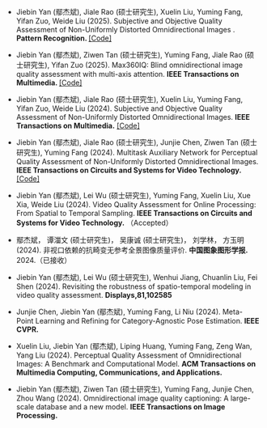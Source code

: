 
- Jiebin Yan (鄢杰斌), Jiale Rao (硕士研究生), Xuelin Liu, Yuming Fang, Yifan Zuo,  Weide Liu (2025). Subjective and Objective Quality Assessment of Non-Uniformly Distorted Omnidirectional Images . <strong> Pattern Recognition. </strong> [[Code]](https://github.com/WenJuing/Max360IQ)

- Jiebin Yan (鄢杰斌), Ziwen Tan (硕士研究生), Yuming  Fang, Jiale Rao (硕士研究生), Yifan Zuo (2025). Max360IQ: Blind omnidirectional image quality assessment with multi-axis attention. <strong> IEEE Transactions on Multimedia. </strong> [[Code]](https://github.com/RJL2000/OIQAND)

- Jiebin Yan (鄢杰斌), Jiale Rao (硕士研究生), Xuelin Liu, Yuming Fang, Yifan Zuo, Weide Liu (2024). Subjective and Objective Quality Assessment of Non-Uniformly Distorted Omnidirectional Images. <strong>IEEE Transactions on Multimedia.</strong> [[Code]](https://github.com/RJL2000/OIQAND)

- Jiebin Yan (鄢杰斌), Jiale Rao (硕士研究生), Junjie Chen, Ziwen Tan (硕士研究生), Yuming  Fang (2024). Multitask Auxiliary Network for Perceptual Quality Assessment of Non-Uniformly Distorted Omnidirectional Images. <strong>IEEE Transactions on Circuits and Systems for Video Technology. </strong> [[Code]](https://github.com/RJL2000/MTAOIQA)

- Jiebin Yan (鄢杰斌), Lei Wu (硕士研究生), Yuming Fang, Xuelin Liu, Xue Xia, Weide Liu (2024).  Video Quality Assessment for Online Processing: From Spatial to Temporal Sampling. <strong> IEEE Transactions on Circuits and Systems for Video Technology.</strong> （Accepted）

- 鄢杰斌， 谭湽文 (硕士研究生)， 吴康诚 (硕士研究生)， 刘学林， 方玉明 (2024). 非视口依赖的抗畸变无参考全景图像质量评价. <strong>中国图象图形学报. </strong> 2024.（已接收）
 
- Jiebin Yan (鄢杰斌), Lei Wu (硕士研究生), Wenhui Jiang, Chuanlin Liu, Fei Shen (2024). Revisiting the robustness of spatio-temporal modeling in video quality assessment. <strong>Displays,81,102585 </strong>

- Junjie Chen, Jiebin Yan (鄢杰斌), Yuming  Fang, Li Niu (2024). Meta-Point Learning and Refining for Category-Agnostic Pose Estimation. <strong>IEEE CVPR. </strong>

- Xuelin Liu, Jiebin Yan (鄢杰斌), Liping Huang, Yuming Fang, Zeng Wan, Yang Liu (2024). Perceptual Quality Assessment of Omnidirectional Images: A Benchmark and Computational Model.  <strong> ACM Transactions on Multimedia Computing, Communications, and Applications. </strong>

- Jiebin Yan (鄢杰斌), Ziwen Tan (硕士研究生), Yuming  Fang, Junjie Chen, Zhou Wang (2024). Omnidirectional image quality captioning: A large-scale database and a new model. <strong> IEEE Transactions on Image Processing. </strong> 